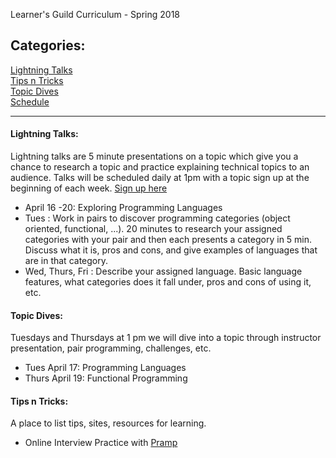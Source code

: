 Learner's Guild Curriculum - Spring 2018

## Categories:

[Lightning Talks](#lightning-talks)  
[Tips n Tricks](#tips-n-tricks)  
[Topic Dives](#topic-dives)  
[Schedule](#schedule)  


*****

#### Lightning Talks:
Lightning talks are 5 minute presentations on a topic which give you a chance to research a topic and practice explaining technical topics to an audience. 
Talks will be scheduled daily at 1pm with a topic sign up at the beginning of each week. [Sign up here](https://docs.google.com/spreadsheets/d/1j4V5CG4y76um4WgdCC_Zm2xo0fhbk_zSxt_sbdqK1n0/edit#gid=0)


* April 16 -20: Exploring Programming Languages
 * Tues : Work in pairs to discover programming categories (object oriented, functional, ...). 20 minutes to research your assigned categories with your pair and then each presents a category in 5 min.  Discuss what it is, pros and cons, and give examples of languages that are in that category. 
 * Wed, Thurs, Fri : Describe your assigned language.  Basic language features, what categories does it fall under, pros and cons of using it, etc. 


#### Topic Dives:
Tuesdays and Thursdays at 1 pm we will dive into a topic through instructor presentation, pair programming, challenges, etc.  
* Tues April 17: Programming Languages
* Thurs April 19: Functional Programming

#### Tips n Tricks:
A place to list tips, sites, resources for learning. 
 * Online Interview Practice with [Pramp](https://www.pramp.com/)